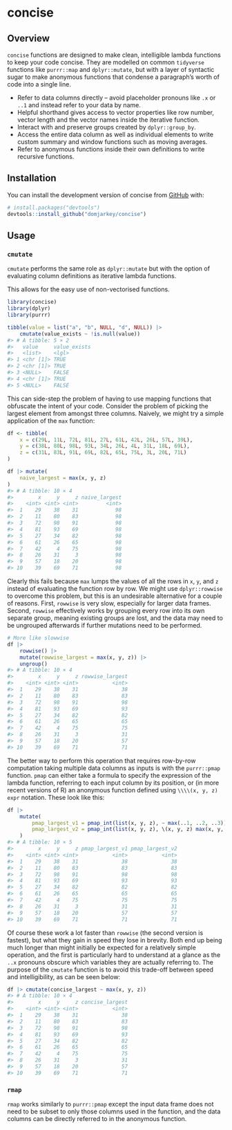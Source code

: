 
<!-- README.md is generated from README.Rmd. Please edit that file -->

# concise

<!-- badges: start -->
<!-- badges: end -->

## Overview

`concise` functions are designed to make clean, intelligible lambda
functions to keep your code concise. They are modelled on common
`tidyverse` functions like `purrr::map` and `dplyr::mutate`, but with a
layer of syntactic sugar to make anonymous functions that condense a
paragraph’s worth of code into a single line.

- Refer to data columns directly – avoid placeholder pronouns like `.x`
  or `..1` and instead refer to your data by name.
- Helpful shorthand gives access to vector properties like row number,
  vector length and the vector names inside the iterative function.
- Interact with and preserve groups created by `dplyr::group_by`.
- Access the entire data column as well as individual elements to write
  custom summary and window functions such as moving averages.
- Refer to anonymous functions inside their own definitions to write
  recursive functions.

## Installation

You can install the development version of concise from
[GitHub](https://github.com/) with:

``` r
# install.packages("devtools")
devtools::install_github("domjarkey/concise")
```

## Usage

### `cmutate`

`cmutate` performs the same role as `dplyr::mutate` but with the option
of evaluating column definitions as iterative lambda functions.

This allows for the easy use of non-vectorised functions.

``` r
library(concise)
library(dplyr)
library(purrr)

tibble(value = list("a", "b", NULL, "d", NULL)) |>
    cmutate(value_exists ~ !is.null(value))
#> # A tibble: 5 × 2
#>   value     value_exists
#>   <list>    <lgl>       
#> 1 <chr [1]> TRUE        
#> 2 <chr [1]> TRUE        
#> 3 <NULL>    FALSE       
#> 4 <chr [1]> TRUE        
#> 5 <NULL>    FALSE
```

This can side-step the problem of having to use mapping functions that
obfuscate the intent of your code. Consider the problem of picking the
largest element from amongst three columns. Naively, we might try a
simple application of the `max` function:

``` r
df <- tibble(
    x = c(29L, 11L, 72L, 81L, 27L, 61L, 42L, 26L, 57L, 39L),
    y = c(38L, 80L, 98L, 93L, 34L, 26L, 4L, 31L, 18L, 69L),
    z = c(31L, 83L, 91L, 69L, 82L, 65L, 75L, 3L, 20L, 71L)
)

df |> mutate(
    naive_largest = max(x, y, z)
)
#> # A tibble: 10 × 4
#>        x     y     z naive_largest
#>    <int> <int> <int>         <int>
#>  1    29    38    31            98
#>  2    11    80    83            98
#>  3    72    98    91            98
#>  4    81    93    69            98
#>  5    27    34    82            98
#>  6    61    26    65            98
#>  7    42     4    75            98
#>  8    26    31     3            98
#>  9    57    18    20            98
#> 10    39    69    71            98
```

Clearly this fails because `max` lumps the values of all the rows in
`x`, `y`, and `z` instead of evaluating the function row by row. We
might use `dplyr::rowwise` to overcome this problem, but this is an
undesirable alternative for a couple of reasons. First, `rowwise` is
very slow, especially for larger data frames. Second, `rowwise`
effectively works by grouping every row into its own separate group,
meaning existing groups are lost, and the data may need to be ungrouped
afterwards if further mutations need to be performed.

``` r
# More like slowwise
df |> 
    rowwise() |>
    mutate(rowwise_largest = max(x, y, z)) |>
    ungroup()
#> # A tibble: 10 × 4
#>        x     y     z rowwise_largest
#>    <int> <int> <int>           <int>
#>  1    29    38    31              38
#>  2    11    80    83              83
#>  3    72    98    91              98
#>  4    81    93    69              93
#>  5    27    34    82              82
#>  6    61    26    65              65
#>  7    42     4    75              75
#>  8    26    31     3              31
#>  9    57    18    20              57
#> 10    39    69    71              71
```

The better way to perform this operation that requires row-by-row
computation taking multiple data columns as inputs is with the
`purrr::pmap` function. `pmap` can either take a formula to specify the
expression of the lambda function, referring to each input column by its
position, or (in more recent versions of R) an anonymous function
defined using `\\\\(x, y, z) expr` notation. These look like this:

``` r
df |>
    mutate(
        pmap_largest_v1 = pmap_int(list(x, y, z), ~ max(..1, ..2, ..3)),
        pmap_largest_v2 = pmap_int(list(x, y, z), \(x, y, z) max(x, y, z))
    )
#> # A tibble: 10 × 5
#>        x     y     z pmap_largest_v1 pmap_largest_v2
#>    <int> <int> <int>           <int>           <int>
#>  1    29    38    31              38              38
#>  2    11    80    83              83              83
#>  3    72    98    91              98              98
#>  4    81    93    69              93              93
#>  5    27    34    82              82              82
#>  6    61    26    65              65              65
#>  7    42     4    75              75              75
#>  8    26    31     3              31              31
#>  9    57    18    20              57              57
#> 10    39    69    71              71              71
```

Of course these work a lot faster than `rowwise` (the second version is
fastest), but what they gain in speed they lose in brevity. Both end up
being much longer than might initially be expected for a relatively
simple operation, and the first is particularly hard to understand at a
glance as the `..x` pronouns obscure which variables they are actually
referring to. The purpose of the `cmutate` function is to avoid this
trade-off between speed and intelligibility, as can be seen below:

``` r
df |> cmutate(concise_largest ~ max(x, y, z))
#> # A tibble: 10 × 4
#>        x     y     z concise_largest
#>    <int> <int> <int>           <int>
#>  1    29    38    31              38
#>  2    11    80    83              83
#>  3    72    98    91              98
#>  4    81    93    69              93
#>  5    27    34    82              82
#>  6    61    26    65              65
#>  7    42     4    75              75
#>  8    26    31     3              31
#>  9    57    18    20              57
#> 10    39    69    71              71
```

### `rmap`

`rmap` works similarly to `purrr::pmap` except the input data frame does
not need to be subset to only those columns used in the function, and
the data columns can be directly referred to in the anonymous function.
